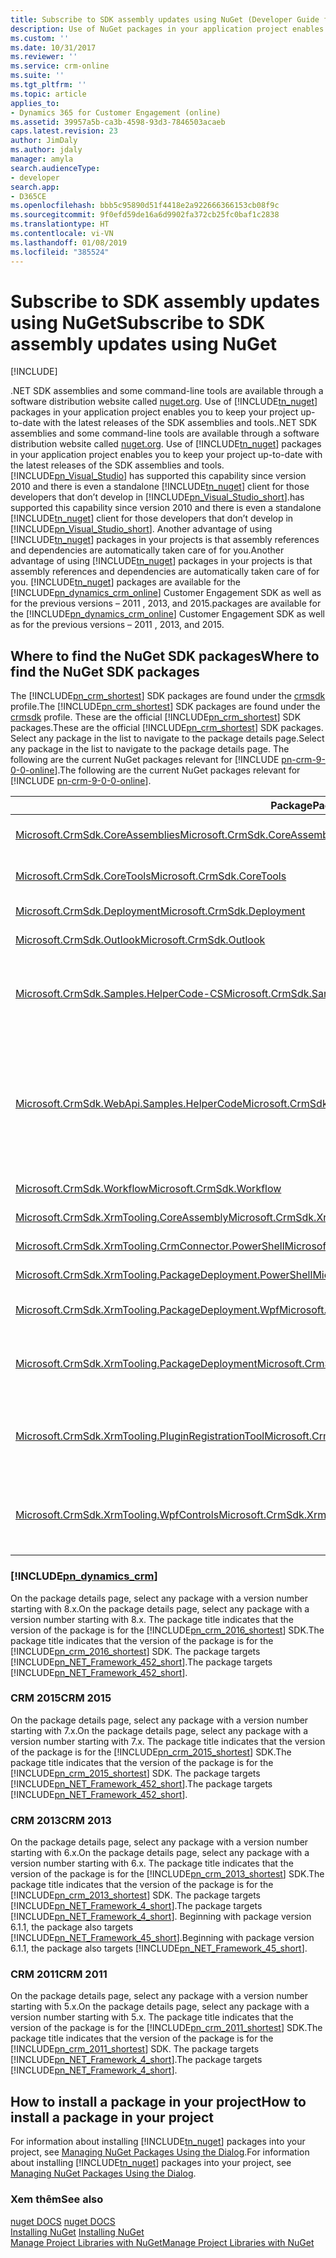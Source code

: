 ```yaml
---
title: Subscribe to SDK assembly updates using NuGet (Developer Guide for Dynamics 365 for Customer Engagement)| MicrosoftDocs
description: Use of NuGet packages in your application project enables you to keep your project up-to-date with the latest releases of the SDK assemblies and tools. Learn how to subscribe to SDK assembly updates using NuGet
ms.custom: ''
ms.date: 10/31/2017
ms.reviewer: ''
ms.service: crm-online
ms.suite: ''
ms.tgt_pltfrm: ''
ms.topic: article
applies_to:
- Dynamics 365 for Customer Engagement (online)
ms.assetid: 39957a5b-ca3b-4598-93d3-7846503acaeb
caps.latest.revision: 23
author: JimDaly
ms.author: jdaly
manager: amyla
search.audienceType:
- developer
search.app:
- D365CE
ms.openlocfilehash: bbb5c95890d51f4418e2a922666366153cb08f9c
ms.sourcegitcommit: 9f0efd59de16a6d9902fa372cb25fc0baf1c2838
ms.translationtype: HT
ms.contentlocale: vi-VN
ms.lasthandoff: 01/08/2019
ms.locfileid: "385524"
---
```

# <a name="subscribe-to-sdk-assembly-updates-using-nuget"></a><span data-ttu-id="9b3aa-104">Subscribe to SDK assembly updates using NuGet</span><span class="sxs-lookup"><span data-stu-id="9b3aa-104">Subscribe to SDK assembly updates using NuGet</span></span>

[!INCLUDE[](../../includes/cc_applies_to_update_9_0_0.md)]

<span data-ttu-id="9b3aa-105">.NET SDK assemblies and some command-line tools are available through a software distribution website called [nuget.org](http://www.nuget.org). Use of [!INCLUDE[tn_nuget](../../includes/tn-nuget.md)] packages in your application project enables you to keep your project up-to-date with the latest releases of the SDK assemblies and tools.</span><span class="sxs-lookup"><span data-stu-id="9b3aa-105">.NET SDK assemblies and some command-line tools are available through a software distribution website called [nuget.org](http://www.nuget.org). Use of [!INCLUDE[tn_nuget](../../includes/tn-nuget.md)] packages in your application project enables you to keep your project up-to-date with the latest releases of the SDK assemblies and tools.</span></span> [!INCLUDE[pn_Visual_Studio](../../includes/pn-visual-studio.md)] <span data-ttu-id="9b3aa-106">has supported this capability since version 2010 and there is even a standalone [!INCLUDE[tn_nuget](../../includes/tn-nuget.md)] client for those developers that don’t develop in [!INCLUDE[pn_Visual_Studio_short](../../includes/pn-visual-studio-short.md)].</span><span class="sxs-lookup"><span data-stu-id="9b3aa-106">has supported this capability since version 2010 and there is even a standalone [!INCLUDE[tn_nuget](../../includes/tn-nuget.md)] client for those developers that don’t develop in [!INCLUDE[pn_Visual_Studio_short](../../includes/pn-visual-studio-short.md)].</span></span> <span data-ttu-id="9b3aa-107">Another advantage of using [!INCLUDE[tn_nuget](../../includes/tn-nuget.md)] packages in your projects is that assembly references and dependencies are automatically taken care of for you.</span><span class="sxs-lookup"><span data-stu-id="9b3aa-107">Another advantage of using [!INCLUDE[tn_nuget](../../includes/tn-nuget.md)] packages in your projects is that assembly references and dependencies are automatically taken care of for you.</span></span> [!INCLUDE[tn_nuget](../../includes/tn-nuget.md)] <span data-ttu-id="9b3aa-108">packages are available for the [!INCLUDE[pn_dynamics_crm_online](../../includes/pn-dynamics-crm-online.md)] Customer Engagement SDK as well as for the previous versions – 2011 , 2013, and 2015.</span><span class="sxs-lookup"><span data-stu-id="9b3aa-108">packages are available for the [!INCLUDE[pn_dynamics_crm_online](../../includes/pn-dynamics-crm-online.md)] Customer Engagement SDK as well as for the previous versions – 2011 , 2013, and 2015.</span></span>  
  
<a name="BKMK_GetNuGetPackages"></a>

## <a name="where-to-find-the-nuget-sdk-packages"></a><span data-ttu-id="9b3aa-109">Where to find the NuGet SDK packages</span><span class="sxs-lookup"><span data-stu-id="9b3aa-109">Where to find the NuGet SDK packages</span></span>

 <span data-ttu-id="9b3aa-110">The [!INCLUDE[pn_crm_shortest](../../includes/pn-crm-shortest.md)] SDK packages are found under the [crmsdk](https://www.nuget.org/profiles/crmsdk) profile.</span><span class="sxs-lookup"><span data-stu-id="9b3aa-110">The [!INCLUDE[pn_crm_shortest](../../includes/pn-crm-shortest.md)] SDK packages are found under the [crmsdk](https://www.nuget.org/profiles/crmsdk) profile.</span></span> <span data-ttu-id="9b3aa-111">These are the official [!INCLUDE[pn_crm_shortest](../../includes/pn-crm-shortest.md)] SDK packages.</span><span class="sxs-lookup"><span data-stu-id="9b3aa-111">These are the official [!INCLUDE[pn_crm_shortest](../../includes/pn-crm-shortest.md)] SDK packages.</span></span> <span data-ttu-id="9b3aa-112">Select any package in the list to navigate to the package details page.</span><span class="sxs-lookup"><span data-stu-id="9b3aa-112">Select any package in the list to navigate to the package details page.</span></span> <span data-ttu-id="9b3aa-113">The following are the current NuGet packages relevant for [!INCLUDE [pn-crm-9-0-0-online](../../includes/pn-crm-9-0-0-online.md)].</span><span class="sxs-lookup"><span data-stu-id="9b3aa-113">The following are the current NuGet packages relevant for [!INCLUDE [pn-crm-9-0-0-online](../../includes/pn-crm-9-0-0-online.md)].</span></span>  


|<span data-ttu-id="9b3aa-114">Package</span><span class="sxs-lookup"><span data-stu-id="9b3aa-114">Package</span></span>|<span data-ttu-id="9b3aa-115">Mô tả</span><span class="sxs-lookup"><span data-stu-id="9b3aa-115">Description</span></span>|
|---------|---------|
|[<span data-ttu-id="9b3aa-116">Microsoft.CrmSdk.CoreAssemblies</span><span class="sxs-lookup"><span data-stu-id="9b3aa-116">Microsoft.CrmSdk.CoreAssemblies</span></span>](https://www.nuget.org/packages/Microsoft.CrmSdk.CoreAssemblies/)|<span data-ttu-id="9b3aa-117">Contains the Microsoft.Xrm.Sdk.dll and Microsoft.Crm.Sdk.Proxy.dll assemblies plus tools</span><span class="sxs-lookup"><span data-stu-id="9b3aa-117">Contains the Microsoft.Xrm.Sdk.dll and Microsoft.Crm.Sdk.Proxy.dll assemblies plus tools</span></span>|
|[<span data-ttu-id="9b3aa-118">Microsoft.CrmSdk.CoreTools</span><span class="sxs-lookup"><span data-stu-id="9b3aa-118">Microsoft.CrmSdk.CoreTools</span></span>](https://www.nuget.org/packages/Microsoft.CrmSdk.CoreTools/)|<span data-ttu-id="9b3aa-119">Contains the SDK tools authored by the Microsoft Dynamics 365 for Customer Engagement team.</span><span class="sxs-lookup"><span data-stu-id="9b3aa-119">Contains the SDK tools authored by the Microsoft Dynamics 365 for Customer Engagement team.</span></span>|
|[<span data-ttu-id="9b3aa-120">Microsoft.CrmSdk.Deployment</span><span class="sxs-lookup"><span data-stu-id="9b3aa-120">Microsoft.CrmSdk.Deployment</span></span>](https://www.nuget.org/packages/Microsoft.CrmSdk.Deployment/)|<span data-ttu-id="9b3aa-121">Contains the Microsoft.Xrm.Sdk.Deployment.dll assembly</span><span class="sxs-lookup"><span data-stu-id="9b3aa-121">Contains the Microsoft.Xrm.Sdk.Deployment.dll assembly</span></span>|
|[<span data-ttu-id="9b3aa-122">Microsoft.CrmSdk.Outlook</span><span class="sxs-lookup"><span data-stu-id="9b3aa-122">Microsoft.CrmSdk.Outlook</span></span>](https://www.nuget.org/packages/Microsoft.CrmSdk.Outlook/)|<span data-ttu-id="9b3aa-123">Contains the Microsoft.Crm.Outlook.dll assembly</span><span class="sxs-lookup"><span data-stu-id="9b3aa-123">Contains the Microsoft.Crm.Outlook.dll assembly</span></span>|
|[<span data-ttu-id="9b3aa-124">Microsoft.CrmSdk.Samples.HelperCode-CS</span><span class="sxs-lookup"><span data-stu-id="9b3aa-124">Microsoft.CrmSdk.Samples.HelperCode-CS</span></span>](https://www.nuget.org/packages/Microsoft.CrmSdk.Samples.HelperCode-CS/)|<span data-ttu-id="9b3aa-125">C# helper code authored by the Microsoft Dynamics 365 for Customer Engagement Developer Documentation team.</span><span class="sxs-lookup"><span data-stu-id="9b3aa-125">C# helper code authored by the Microsoft Dynamics 365 for Customer Engagement Developer Documentation team.</span></span> <span data-ttu-id="9b3aa-126">This code is for use against the Organization Service endpoint.</span><span class="sxs-lookup"><span data-stu-id="9b3aa-126">This code is for use against the Organization Service endpoint.</span></span>|
|[<span data-ttu-id="9b3aa-127">Microsoft.CrmSdk.WebApi.Samples.HelperCode</span><span class="sxs-lookup"><span data-stu-id="9b3aa-127">Microsoft.CrmSdk.WebApi.Samples.HelperCode</span></span>](https://www.nuget.org/packages/Microsoft.CrmSdk.WebApi.Samples.HelperCode/)|<span data-ttu-id="9b3aa-128">C# helper code authored by the Microsoft Dynamics 365 for Customer Engagement  Customer Engagement Developer documentation team.</span><span class="sxs-lookup"><span data-stu-id="9b3aa-128">C# helper code authored by the Microsoft Dynamics 365 for Customer Engagement  Customer Engagement Developer documentation team.</span></span> <span data-ttu-id="9b3aa-129">This code is for use with the Web API.</span><span class="sxs-lookup"><span data-stu-id="9b3aa-129">This code is for use with the Web API.</span></span> <span data-ttu-id="9b3aa-130">These classes provide web service authentication for both on-premises and online deployments, error handling, and connection string configuration.</span><span class="sxs-lookup"><span data-stu-id="9b3aa-130">These classes provide web service authentication for both on-premises and online deployments, error handling, and connection string configuration.</span></span> <span data-ttu-id="9b3aa-131">These classes are used in our Web API samples</span><span class="sxs-lookup"><span data-stu-id="9b3aa-131">These classes are used in our Web API samples</span></span>|
|[<span data-ttu-id="9b3aa-132">Microsoft.CrmSdk.Workflow</span><span class="sxs-lookup"><span data-stu-id="9b3aa-132">Microsoft.CrmSdk.Workflow</span></span>](https://www.nuget.org/packages/Microsoft.CrmSdk.Workflow/)|<span data-ttu-id="9b3aa-133">Contains the Microsoft.Xrm.Sdk.Workflow.dll assembly</span><span class="sxs-lookup"><span data-stu-id="9b3aa-133">Contains the Microsoft.Xrm.Sdk.Workflow.dll assembly</span></span>|
|[<span data-ttu-id="9b3aa-134">Microsoft.CrmSdk.XrmTooling.CoreAssembly</span><span class="sxs-lookup"><span data-stu-id="9b3aa-134">Microsoft.CrmSdk.XrmTooling.CoreAssembly</span></span>](https://www.nuget.org/packages/Microsoft.CrmSdk.XrmTooling.CoreAssembly/)|<span data-ttu-id="9b3aa-135">Contains the  Microsoft.Xrm.Tooling.Connector assembly</span><span class="sxs-lookup"><span data-stu-id="9b3aa-135">Contains the  Microsoft.Xrm.Tooling.Connector assembly</span></span> |
|[<span data-ttu-id="9b3aa-136">Microsoft.CrmSdk.XrmTooling.CrmConnector.PowerShell</span><span class="sxs-lookup"><span data-stu-id="9b3aa-136">Microsoft.CrmSdk.XrmTooling.CrmConnector.PowerShell</span></span>](https://www.nuget.org/packages/Microsoft.CrmSdk.XrmTooling.CrmConnector.PowerShell/)|<span data-ttu-id="9b3aa-137">Contains the assemblies for Xrm.Tooling.Connector Powershell</span><span class="sxs-lookup"><span data-stu-id="9b3aa-137">Contains the assemblies for Xrm.Tooling.Connector Powershell</span></span> |
|[<span data-ttu-id="9b3aa-138">Microsoft.CrmSdk.XrmTooling.PackageDeployment.PowerShell</span><span class="sxs-lookup"><span data-stu-id="9b3aa-138">Microsoft.CrmSdk.XrmTooling.PackageDeployment.PowerShell</span></span>](https://www.nuget.org/packages/Microsoft.CrmSdk.XrmTooling.PackageDeployment.PowerShell/)| <span data-ttu-id="9b3aa-139">Contains the assemblies for Package Deployer Powershell</span><span class="sxs-lookup"><span data-stu-id="9b3aa-139">Contains the assemblies for Package Deployer Powershell</span></span>        |
|[<span data-ttu-id="9b3aa-140">Microsoft.CrmSdk.XrmTooling.PackageDeployment.Wpf</span><span class="sxs-lookup"><span data-stu-id="9b3aa-140">Microsoft.CrmSdk.XrmTooling.PackageDeployment.Wpf</span></span>](https://www.nuget.org/packages/Microsoft.CrmSdk.XrmTooling.PackageDeployment.Wpf/)|<span data-ttu-id="9b3aa-141">Contains the Dynamics 365 for Customer Engagement Package Deployer</span><span class="sxs-lookup"><span data-stu-id="9b3aa-141">Contains the Dynamics 365 for Customer Engagement Package Deployer</span></span>|
|[<span data-ttu-id="9b3aa-142">Microsoft.CrmSdk.XrmTooling.PackageDeployment</span><span class="sxs-lookup"><span data-stu-id="9b3aa-142">Microsoft.CrmSdk.XrmTooling.PackageDeployment</span></span>](https://www.nuget.org/packages/Microsoft.CrmSdk.XrmTooling.PackageDeployment/)|<span data-ttu-id="9b3aa-143">Contains the Microsoft.Xrm.Tooling.PackageDeployment.CrmPackageExtentionBase.dll assembly</span><span class="sxs-lookup"><span data-stu-id="9b3aa-143">Contains the Microsoft.Xrm.Tooling.PackageDeployment.CrmPackageExtentionBase.dll assembly</span></span>|
|[<span data-ttu-id="9b3aa-144">Microsoft.CrmSdk.XrmTooling.PluginRegistrationTool</span><span class="sxs-lookup"><span data-stu-id="9b3aa-144">Microsoft.CrmSdk.XrmTooling.PluginRegistrationTool</span></span>](https://www.nuget.org/packages/Microsoft.CrmSdk.XrmTooling.PluginRegistrationTool/)|<span data-ttu-id="9b3aa-145">Contains the Plugin Registration Tool required to manage Plugin assemblies,Workflow assemblies,Virtual Entitles, and Service endpoints for Microsoft Dynamics 365 for Customer Engagement.</span><span class="sxs-lookup"><span data-stu-id="9b3aa-145">Contains the Plugin Registration Tool required to manage Plugin assemblies,Workflow assemblies,Virtual Entitles, and Service endpoints for Microsoft Dynamics 365 for Customer Engagement.</span></span>|
|[<span data-ttu-id="9b3aa-146">Microsoft.CrmSdk.XrmTooling.WpfControls</span><span class="sxs-lookup"><span data-stu-id="9b3aa-146">Microsoft.CrmSdk.XrmTooling.WpfControls</span></span>](https://www.nuget.org/packages/Microsoft.CrmSdk.XrmTooling.WpfControls/)|<span data-ttu-id="9b3aa-147">Contains the Microsoft.Xrm.Tooling.CrmConnectControl.dll, Microsoft.Xrm.Tooling.Ui.Styles.dll, and Microsoft.Xrm.Tooling.WebResourceUtility.dll assemblies</span><span class="sxs-lookup"><span data-stu-id="9b3aa-147">Contains the Microsoft.Xrm.Tooling.CrmConnectControl.dll, Microsoft.Xrm.Tooling.Ui.Styles.dll, and Microsoft.Xrm.Tooling.WebResourceUtility.dll assemblies</span></span>|

  
### [!INCLUDE[pn_dynamics_crm](../../includes/pn-dynamics-crm.md)]
  
 <span data-ttu-id="9b3aa-148">On the package details page, select any package with a version number starting with 8.x.</span><span class="sxs-lookup"><span data-stu-id="9b3aa-148">On the package details page, select any package with a version number starting with 8.x.</span></span> <span data-ttu-id="9b3aa-149">The package title indicates that the version of the package is for the [!INCLUDE[pn_crm_2016_shortest](../../includes/pn-crm-2016-shortest.md)] SDK.</span><span class="sxs-lookup"><span data-stu-id="9b3aa-149">The package title indicates that the version of the package is for the [!INCLUDE[pn_crm_2016_shortest](../../includes/pn-crm-2016-shortest.md)] SDK.</span></span> <span data-ttu-id="9b3aa-150">The package targets [!INCLUDE[pn_NET_Framework_452_short](../../includes/pn-net-framework-452-short.md)].</span><span class="sxs-lookup"><span data-stu-id="9b3aa-150">The package targets [!INCLUDE[pn_NET_Framework_452_short](../../includes/pn-net-framework-452-short.md)].</span></span>  
  
### <a name="crm-2015"></a><span data-ttu-id="9b3aa-151">CRM 2015</span><span class="sxs-lookup"><span data-stu-id="9b3aa-151">CRM 2015</span></span>
  
 <span data-ttu-id="9b3aa-152">On the package details page, select any package with a version number starting with 7.x.</span><span class="sxs-lookup"><span data-stu-id="9b3aa-152">On the package details page, select any package with a version number starting with 7.x.</span></span> <span data-ttu-id="9b3aa-153">The package title indicates that the version of the package is for the [!INCLUDE[pn_crm_2015_shortest](../../includes/pn-crm-2015-shortest.md)] SDK.</span><span class="sxs-lookup"><span data-stu-id="9b3aa-153">The package title indicates that the version of the package is for the [!INCLUDE[pn_crm_2015_shortest](../../includes/pn-crm-2015-shortest.md)] SDK.</span></span> <span data-ttu-id="9b3aa-154">The package targets [!INCLUDE[pn_NET_Framework_452_short](../../includes/pn-net-framework-452-short.md)].</span><span class="sxs-lookup"><span data-stu-id="9b3aa-154">The package targets [!INCLUDE[pn_NET_Framework_452_short](../../includes/pn-net-framework-452-short.md)].</span></span>  
  
### <a name="crm-2013"></a><span data-ttu-id="9b3aa-155">CRM 2013</span><span class="sxs-lookup"><span data-stu-id="9b3aa-155">CRM 2013</span></span>
  
 <span data-ttu-id="9b3aa-156">On the package details page, select any package with a version number starting with 6.x.</span><span class="sxs-lookup"><span data-stu-id="9b3aa-156">On the package details page, select any package with a version number starting with 6.x.</span></span> <span data-ttu-id="9b3aa-157">The package title indicates that the version of the package is for the [!INCLUDE[pn_crm_2013_shortest](../../includes/pn-crm-2013-shortest.md)] SDK.</span><span class="sxs-lookup"><span data-stu-id="9b3aa-157">The package title indicates that the version of the package is for the [!INCLUDE[pn_crm_2013_shortest](../../includes/pn-crm-2013-shortest.md)] SDK.</span></span> <span data-ttu-id="9b3aa-158">The package targets [!INCLUDE[pn_NET_Framework_4_short](../../includes/pn-net-framework-4-short.md)].</span><span class="sxs-lookup"><span data-stu-id="9b3aa-158">The package targets [!INCLUDE[pn_NET_Framework_4_short](../../includes/pn-net-framework-4-short.md)].</span></span> <span data-ttu-id="9b3aa-159">Beginning with package version 6.1.1, the package also targets [!INCLUDE[pn_NET_Framework_45_short](../../includes/pn-net-framework-45-short.md)].</span><span class="sxs-lookup"><span data-stu-id="9b3aa-159">Beginning with package version 6.1.1, the package also targets [!INCLUDE[pn_NET_Framework_45_short](../../includes/pn-net-framework-45-short.md)].</span></span>  
  
### <a name="crm-2011"></a><span data-ttu-id="9b3aa-160">CRM 2011</span><span class="sxs-lookup"><span data-stu-id="9b3aa-160">CRM 2011</span></span>
  
 <span data-ttu-id="9b3aa-161">On the package details page, select any package with a version number starting with 5.x.</span><span class="sxs-lookup"><span data-stu-id="9b3aa-161">On the package details page, select any package with a version number starting with 5.x.</span></span> <span data-ttu-id="9b3aa-162">The package title indicates that the version of the package is for the [!INCLUDE[pn_crm_2011_shortest](../../includes/pn-crm-2011-shortest.md)] SDK.</span><span class="sxs-lookup"><span data-stu-id="9b3aa-162">The package title indicates that the version of the package is for the [!INCLUDE[pn_crm_2011_shortest](../../includes/pn-crm-2011-shortest.md)] SDK.</span></span> <span data-ttu-id="9b3aa-163">The package targets [!INCLUDE[pn_NET_Framework_4_short](../../includes/pn-net-framework-4-short.md)].</span><span class="sxs-lookup"><span data-stu-id="9b3aa-163">The package targets [!INCLUDE[pn_NET_Framework_4_short](../../includes/pn-net-framework-4-short.md)].</span></span>  
  
## <a name="how-to-install-a-package-in-your-project"></a><span data-ttu-id="9b3aa-164">How to install a package in your project</span><span class="sxs-lookup"><span data-stu-id="9b3aa-164">How to install a package in your project</span></span>  
 <span data-ttu-id="9b3aa-165">For information about installing [!INCLUDE[tn_nuget](../../includes/tn-nuget.md)] packages into your project, see [Managing NuGet Packages Using the Dialog](http://docs.nuget.org/docs/start-here/managing-nuget-packages-using-the-dialog).</span><span class="sxs-lookup"><span data-stu-id="9b3aa-165">For information about installing [!INCLUDE[tn_nuget](../../includes/tn-nuget.md)] packages into your project, see [Managing NuGet Packages Using the Dialog](http://docs.nuget.org/docs/start-here/managing-nuget-packages-using-the-dialog).</span></span>  
  
### <a name="see-also"></a><span data-ttu-id="9b3aa-166">Xem thêm</span><span class="sxs-lookup"><span data-stu-id="9b3aa-166">See also</span></span>  
 <span data-ttu-id="9b3aa-167">[nuget DOCS](http://docs.nuget.org/) </span><span class="sxs-lookup"><span data-stu-id="9b3aa-167">[nuget DOCS](http://docs.nuget.org/) </span></span>  
 <span data-ttu-id="9b3aa-168">[Installing NuGet](http://docs.nuget.org/docs/start-here/installing-nuget) </span><span class="sxs-lookup"><span data-stu-id="9b3aa-168">[Installing NuGet](http://docs.nuget.org/docs/start-here/installing-nuget) </span></span>  
 [<span data-ttu-id="9b3aa-169">Manage Project Libraries with NuGet</span><span class="sxs-lookup"><span data-stu-id="9b3aa-169">Manage Project Libraries with NuGet</span></span>](https://msdn.microsoft.com/magazine/hh547106.aspx)

